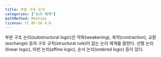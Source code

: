 ```yaml
---
title: 부분 구조 논리
categories: ["논리 체계"]
mathMethod: MathJax
license: CC BY-SA 4.0
---
```


부분 구조 논리(substructural logic)은 약화(weakening), 축약(contraction), 교환(exchange) 등의 구조 규칙(structural rule)이 없는 논리 체계를 말한다.
선형 논리(linear logic), 아핀 논리(affine logic), 순서 논리(ordered logic) 등이 있다.
